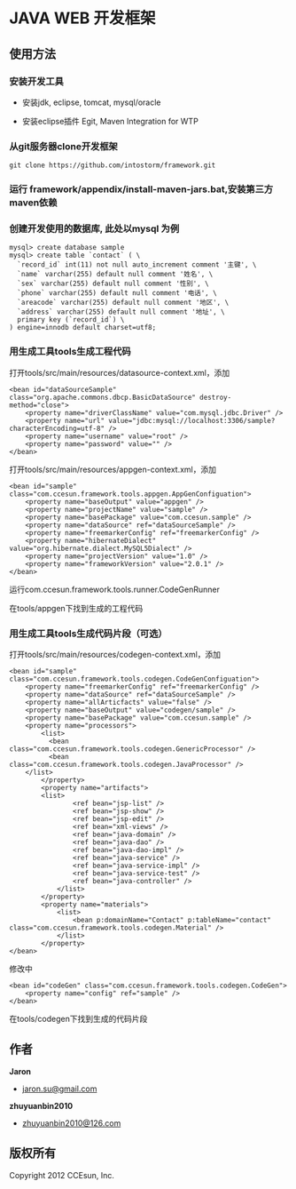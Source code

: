 # JAVA WEB 开发框架

## 使用方法

### 安装开发工具

+ 安装jdk, eclipse, tomcat, mysql/oracle

+ 安装eclipse插件 Egit, Maven Integration for WTP

### 从git服务器clone开发框架

```
git clone https://github.com/intostorm/framework.git
```

### 运行 framework/appendix/install-maven-jars.bat,安装第三方maven依赖

### 创建开发使用的数据库, 此处以mysql 为例

```
mysql> create database sample
mysql> create table `contact` ( \
  `record_id` int(11) not null auto_increment comment '主键', \
  `name` varchar(255) default null comment '姓名', \
  `sex` varchar(255) default null comment '性别', \
  `phone` varchar(255) default null comment '电话', \
  `areacode` varchar(255) default null comment '地区', \
  `address` varchar(255) default null comment '地址', \
  primary key (`record_id`) \
) engine=innodb default charset=utf8;

```

### 用生成工具tools生成工程代码

打开tools/src/main/resources/datasource-context.xml，添加

```
<bean id="dataSourceSample" class="org.apache.commons.dbcp.BasicDataSource" destroy-method="close">
	<property name="driverClassName" value="com.mysql.jdbc.Driver" />
	<property name="url" value="jdbc:mysql://localhost:3306/sample?characterEncoding=utf-8" />
	<property name="username" value="root" />
	<property name="password" value="" />
</bean>
```

打开tools/src/main/resources/appgen-context.xml，添加

```
<bean id="sample" class="com.ccesun.framework.tools.appgen.AppGenConfiguation">
	<property name="baseOutput" value="appgen" />
	<property name="projectName" value="sample" />
	<property name="basePackage" value="com.ccesun.sample" />
	<property name="dataSource" ref="dataSourceSample" />
	<property name="freemarkerConfig" ref="freemarkerConfig" />
	<property name="hibernateDialect" value="org.hibernate.dialect.MySQL5Dialect" />
	<property name="projectVersion" value="1.0" />
	<property name="frameworkVersion" value="2.0.1" />
</bean>
```

运行com.ccesun.framework.tools.runner.CodeGenRunner

在tools/appgen下找到生成的工程代码

### 用生成工具tools生成代码片段（可选）

打开tools/src/main/resources/codegen-context.xml，添加

```
<bean id="sample" class="com.ccesun.framework.tools.codegen.CodeGenConfiguation">
	<property name="freemarkerConfig" ref="freemarkerConfig" />
	<property name="dataSource" ref="dataSourceSample" />
	<property name="allArticfacts" value="false" />
	<property name="baseOutput" value="codegen/sample" />
	<property name="basePackage" value="com.ccesun.sample" />
	<property name="processors">
        <list>
	      <bean class="com.ccesun.framework.tools.codegen.GenericProcessor" />
	      <bean class="com.ccesun.framework.tools.codegen.JavaProcessor" />
	</list>
        </property>
		<property name="artifacts">
		<list>
	            <ref bean="jsp-list" />
	            <ref bean="jsp-show" />
	            <ref bean="jsp-edit" />
	            <ref bean="xml-views" />
	            <ref bean="java-domain" />
	            <ref bean="java-dao" />
	            <ref bean="java-dao-impl" />
	            <ref bean="java-service" />
	            <ref bean="java-service-impl" />
	            <ref bean="java-service-test" />
	            <ref bean="java-controller" />
	        </list>
        </property>
        <property name="materials">
	        <list> 
	            <bean p:domainName="Contact" p:tableName="contact" class="com.ccesun.framework.tools.codegen.Material" />
	        </list>
        </property>
</bean>
```

修改<bean id="codeGen" class="com.ccesun.framework.tools.codegen.CodeGen">中<property name="config" ref="sample" />

```
<bean id="codeGen" class="com.ccesun.framework.tools.codegen.CodeGen">
	<property name="config" ref="sample" />
</bean>
```

在tools/codegen下找到生成的代码片段

## 作者

**Jaron**

+ jaron.su@gmail.com

**zhuyuanbin2010**

+ zhuyuanbin2010@126.com

## 版权所有
Copyright 2012 CCEsun, Inc.
